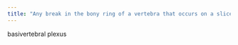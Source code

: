 ```yaml
---
title: "Any break in the bony ring of a vertebra that occurs on a slice that shows the __________ _______ is a spondylolysis until proved otherwise?"
---
```

basivertebral plexus

